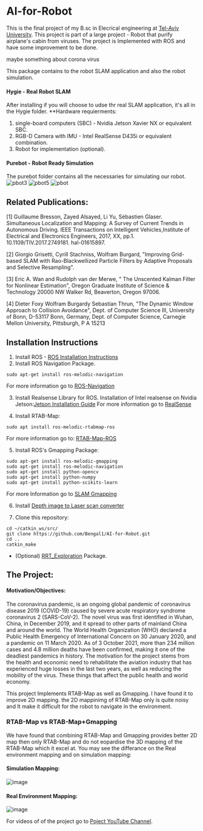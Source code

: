 # AI-for-Robot
This is the final project of my B.sc in Elecrical engineering at [Tel-Aviv University](https://english.tau.ac.il/).
This project is part of a large project - Robot that purify airplane's cabin from viruses.
The project is Implemented with ROS and have some improvement to be done.

maybe something about corona virus

This package contains to the robot SLAM application and also the robot simulation.
#### Hygie - Real Robot SLAM
After installing if you will choose to udse thr real SLAM application, it's all in the Hygie folder.
**Hardware requierments:
1. single-board computers (SBC) - Nvidia Jetson Xavier NX or equivalent SBC.
2. RGB-D Camera with IMU - Intel RealSense D435i or equivalent combination. 
3. Robot for implementation (optional).
#### Purebot - Robot Ready Simulation
The purebot folder contains all the necessaries for simulating our robot. 
![pbot3](https://user-images.githubusercontent.com/34989887/138612682-eb2202cd-2593-4f0e-9902-42c3b00729ec.png)
![pbot5](https://user-images.githubusercontent.com/34989887/138612684-d444c91d-0be5-4604-979c-764922b9471d.png)
![pbot](https://user-images.githubusercontent.com/34989887/138612685-0de1a7f8-7b38-4606-a113-9617c80e39a2.png)

## Related Publications:
[1] Guillaume Bresson, Zayed Alsayed, Li Yu, Sébastien Glaser. Simultaneous Localization and Mapping: A Survey of Current Trends in Autonomous Driving. IEEE Transactions on Intelligent Vehicles,Institute of Electrical and Electronics Engineers, 2017, XX, pp.1. 10.1109/TIV.2017.2749181. hal-01615897.

[2] Giorgio Grisetti, Cyrill Stachniss, Wolfram Burgard, "Improving Grid-based SLAM with Rao-Blackwellized Particle Filters by Adaptive Proposals and Selective Resampling".

[3] Eric A. Wan and Rudolph van der Merwe, " The Unscented Kalman Filter for Nonlinear Estimation", Oregon Graduate Institute of Science & Technology 20000 NW Walker Rd, Beaverton, Oregon 97006.

[4] Dieter Foxy Wolfram Burgardy Sebastian Thrun, "The Dynamic Window Approach to Collision Avoidance", Dept. of Computer Science III, University of Bonn, D-53117 Bonn, Germany, Dept. of Computer Science, Carnegie Mellon University, Pittsburgh, P A 15213

## Installation Instructions
1. Install ROS - [ROS Installation Instructions](http://wiki.ros.org/melodic/Installation/Ubuntu)
2. Install ROS Navigation Package.
```shell
sudo apt-get install ros-melodic-navigation
```
  For more information go to [ROS-Navigation](http://wiki.ros.org/navigation)

3. Install Realsense Library for ROS.
  Installation of Intel realsense on Nvidia Jetson:[Jetson Installation Guide](https://github.com/IntelRealSense/librealsense/blob/master/doc/installation_jetson.md)
  For more information go to [RealSense](https://github.com/mahammadirfan/SLAM-using-intelrealsense-d435i)

4. Install RTAB-Map:
```shell
sudo apt install ros-melodic-rtabmap-ros
```
  For more information go to: [RTAB-Map-ROS](https://github.com/introlab/rtabmap_ros) 

5. Install ROS's Gmapping Package:
```shell
sudo apt-get install ros-melodic-gmapping
sudo apt-get install ros-melodic-navigation
sudo apt-get install python-opencv
sudo apt-get install python-numpy
sudo apt-get install python-scikits-learn
```
  For more Information go to [SLAM Gmapping](http://wiki.ros.org/slam_gmapping)

6. Install [Depth image to Laser scan converter](http://wiki.ros.org/depthimage_to_laserscan)

7. Clone this repository:
```shell
cd ~/catkin_ws/src/
git clone https://github.com/Bengal1/AI-for-Robot.git
cd ..
catkin_make
```

* (Optional) [RRT_Exploration](https://github.com/hasauino/rrt_exploration) Package.

## The Project:
#### Motivation/Objectives:
The coronavirus pandemic, is an ongoing global pandemic of coronavirus disease 2019 (COVID-19) caused by severe acute respiratory syndrome coronavirus 2 (SARS-CoV-2). The novel virus was first identified in Wuhan, China, in December 2019, and it spread to other parts of mainland China and around the world. The World Health Organization (WHO) declared a Public Health Emergency of International Concern on 30 January 2020, and a pandemic on 11 March 2020. As of 3 October 2021, more than 234 million cases and 4.8 million deaths have been confirmed, making it one of the deadliest pandemics in history.
The motivation for the project stems from the health and economic need to rehabilitate the aviation industry that has experienced huge losses in the last two years, as well as reducing the mobility of the virus. These things that affect the public health and world economy.

This project Implements RTAB-Map as well as Gmapping. I have found it to improve 2D mapping. the 2D mappinimg of RTAB-Map only is quite noisy and It make it difficult for the robot to navigate in the environment.
### RTAB-Map vs RTAB-Map+Gmapping
We have found that combining RTAB-Map and Gmapping provides better 2D map then only RTAB-Map and do not eopardise the 3D mapping of the RTAB-Map which it excel at.
You may see the differance on the Real environment mapping and on simulation mapping:
#### Simulation Mapping:
![image](https://user-images.githubusercontent.com/34989887/138611701-9e079077-a8c5-4db5-8d57-673bbdc8acb0.png)

#### Real Environment Mapping:
![image](https://user-images.githubusercontent.com/34989887/138611711-fffd7097-48a7-4b45-b6d0-e486dc7aee8a.png)


For videos of of the project go to [Poject YouTube Channel](https://www.youtube.com/channel/UCwc1qD5aTrj4iaxQrpZu07w).
